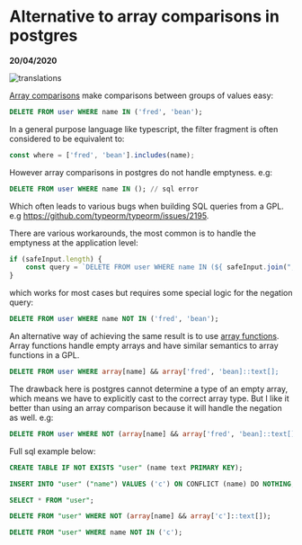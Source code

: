 # Alternative to array comparisons in postgres

__20/04/2020__

![translations](https://imgs.xkcd.com/comics/mistranslations.png)

[Array comparisons](https://www.postgresql.org/docs/current/functions-comparisons.html) make comparisons between groups of values easy:

```sql
DELETE FROM user WHERE name IN ('fred', 'bean');
```

In a general purpose language like typescript, the filter fragment is often considered to be equivalent to:

```typescript
const where = ['fred', 'bean'].includes(name);
```

However array comparisons in postgres do not handle emptyness. e.g:

```sql
DELETE FROM user WHERE name IN (); // sql error
```

Which often leads to various bugs when building SQL queries from a GPL. e.g https://github.com/typeorm/typeorm/issues/2195.

There are various workarounds, the most common is to handle the emptyness at the application level:

```typescript
if (safeInput.length) {
    const query = `DELETE FROM user WHERE name IN (${ safeInput.join(", ") });`
}
```

which works for most cases but requires some special logic for the negation query:

```sql
DELETE FROM user WHERE name NOT IN ('fred', 'bean');
```

An alternative way of achieving the same result is to use [array functions](https://www.postgresql.org/docs/current/functions-array.html).
Array functions handle empty arrays and have similar semantics to array functions in a GPL.

```sql
DELETE FROM user WHERE array[name] && array['fred', 'bean]::text[];
```

The drawback here is postgres cannot determine a type of an empty array, which means we have to explicitly cast to the correct array type.
But I like it better than using an array comparison because it will handle the negation as well. e.g:

```sql
DELETE FROM user WHERE NOT (array[name] && array['fred', 'bean]::text[]);
```

Full sql example below:

```sql
CREATE TABLE IF NOT EXISTS "user" (name text PRIMARY KEY);

INSERT INTO "user" ("name") VALUES ('c') ON CONFLICT (name) DO NOTHING;

SELECT * FROM "user";

DELETE FROM "user" WHERE NOT (array[name] && array['c']::text[]);

DELETE FROM "user" WHERE name NOT IN ('c');
```
